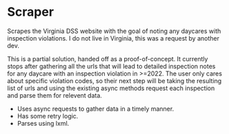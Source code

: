 # Scraper

Scrapes the Virginia DSS website with the goal of noting any daycares with inspection violations.
I do not live in Virginia, this was a request by another dev.

This is a partial solution, handed off as a proof-of-concept. It currently stops after gathering all the urls that will lead to detailed inspection notes for any daycare with an inspection violation in >=2022. The user only cares about specific violation codes, so their next step will be taking the resulting list of urls and using the existing async methods request each inspection and parse them for relevent data.

- Uses async requests to gather data in a timely manner.
- Has some retry logic.
- Parses using lxml.
